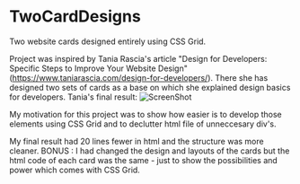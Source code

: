 # TwoCardDesigns

Two website cards designed entirely using CSS Grid.

Project was inspired by Tania Rascia's article "Design for Developers: Specific Steps to Improve Your Website Design" (https://www.taniarascia.com/design-for-developers/).
There she has designed two sets of cards as a base on which she explained design basics for developers.
Tania's final result:
![ScreenShot](https://postimg.org/image/l5bx7mn0t/)

My motivation for this project was to show how easier is to develop those elements using CSS Grid and to
declutter html file of unneccesary div's.

My final result had 20 lines fewer in html and the structure was more cleaner.
BONUS : I had changed the design and layouts of the cards but the html code of each card was the same - just to show
the possibilities and power which comes with CSS Grid.
